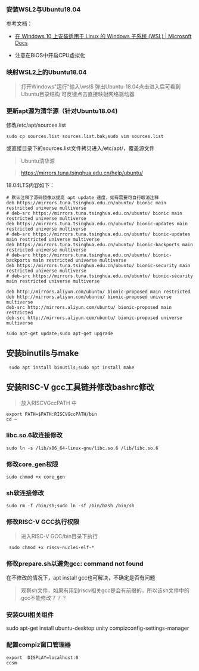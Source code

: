 ### 安装WSL2与Ubuntu18.04

参考文档：

- [在 Windows 10 上安装适用于 Linux 的 Windows 子系统 (WSL) | Microsoft Docs](https://docs.microsoft.com/zh-cn/windows/wsl/install-win10)

- 注意在BIOS中开启CPU虚拟化

### 映射WSL2上的Ubuntu18.04
> 打开Windows"运行"输入\\wsl$
> 弹出Ubuntu-18.04点击进入后可看到Ubuntu目录结构
> 可反键点击直接映射网络驱动器

  

### 更新apt源为清华源（针对Ubuntu18.04)

修改/etc/apt/sources.list

```shell
sudo cp sources.list sources.list.bak;sudo vim sources.list
```

或直接目录下的sources.list文件拷贝进入/etc/apt/，覆盖源文件

> Ubuntu清华源

> https://mirrors.tuna.tsinghua.edu.cn/help/ubuntu/

18.04LTS内容如下：

```shell
# 默认注释了源码镜像以提高 apt update 速度，如有需要可自行取消注释
deb https://mirrors.tuna.tsinghua.edu.cn/ubuntu/ bionic main restricted universe multiverse
# deb-src https://mirrors.tuna.tsinghua.edu.cn/ubuntu/ bionic main restricted universe multiverse
deb https://mirrors.tuna.tsinghua.edu.cn/ubuntu/ bionic-updates main restricted universe multiverse
# deb-src https://mirrors.tuna.tsinghua.edu.cn/ubuntu/ bionic-updates main restricted universe multiverse
deb https://mirrors.tuna.tsinghua.edu.cn/ubuntu/ bionic-backports main restricted universe multiverse
# deb-src https://mirrors.tuna.tsinghua.edu.cn/ubuntu/ bionic-backports main restricted universe multiverse
deb https://mirrors.tuna.tsinghua.edu.cn/ubuntu/ bionic-security main restricted universe multiverse
# deb-src https://mirrors.tuna.tsinghua.edu.cn/ubuntu/ bionic-security main restricted universe multiverse
```

```shell
deb http://mirrors.aliyun.com/ubuntu/ bionic-proposed main restricted 
deb http://mirrors.aliyun.com/ubuntu/ bionic-proposed universe multiverse
deb-src http://mirrors.aliyun.com/ubuntu/ bionic-proposed main restricted
deb-src http://mirrors.aliyun.com/ubuntu/ bionic-proposed universe multiverse
```

```shell
sudo apt-get update;sudo apt-get upgrade
```

## 安装binutils与make
```shell
 sudo apt install binutils;sudo apt install make
```

## 安装RISC-V gcc工具链并修改bashrc修改

> 放入RISCVGccPATH  中

```shell
export PATH=$PATH:RISCVGccPATH/bin
cd ~
```

### libc.so.6软连接修改

```shell
sudo ln -s /lib/x86_64-linux-gnu/libc.so.6 /lib/libc.so.6
```

### 修改core_gen权限

```shell
sudo chmod +x core_gen
```

### sh软连接修改

```shell
sudo rm -f /bin/sh;sudo ln -sf /bin/bash /bin/sh
```
### 修改RISC-V GCC执行权限
> 进入RISC-V GCC/bin目录下执行

```shell
 sudo chmod +x riscv-nuclei-elf-*
```

### 修改prepare.sh以避免gcc: command not found
在不修改的情况下，apt install gcc也可解决，不确定是否有问题
>观察sh文件，如果有用到riscv相关gcc是会有前缀的，所以该sh文件中的gcc不能修改？？？

### 安装GUI相关组件

sudo apt-get install ubuntu-desktop unity compizconfig-settings-manager



### 配置compiz窗口管理器
```shell
export  DISPLAY=localhost:0
ccsm
```

